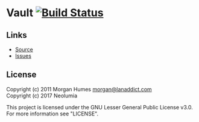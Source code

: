 # Vault [![Build Status](https://travis-ci.org/neolumia/vault.svg?branch=master)](https://travis-ci.org/neolumia/vault)

## Links
  - [Source](https://github.com/neolumia/vault)
  - [Issues](https://github.com/neolumia/vault/issues)

## License
Copyright (c) 2011 Morgan Humes <morgan@lanaddict.com>  
Copyright (c) 2017 Neolumia

This project is licensed under the GNU Lesser General Public License v3.0. For more information see "LICENSE".
